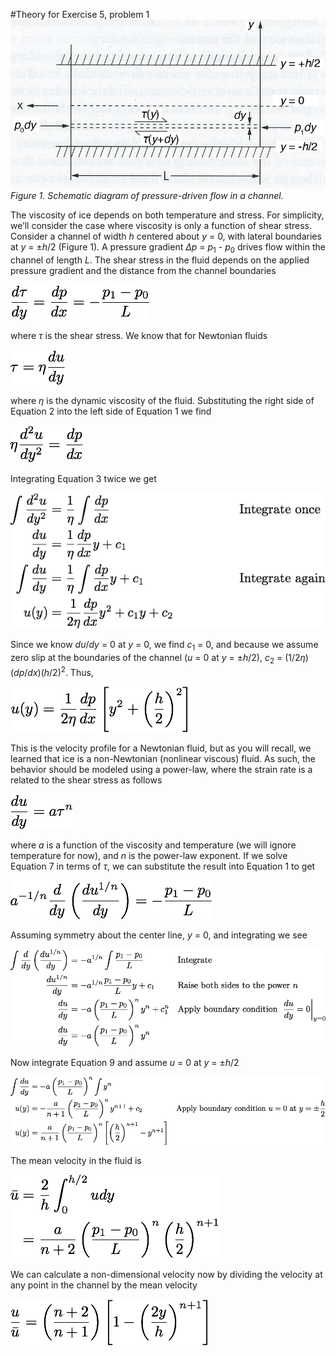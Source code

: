 #Theory for Exercise 5, problem 1
![Open channel](Images/open_channel.png)<br/>
*Figure 1. Schematic diagram of pressure-driven flow in a channel.*

The viscosity of ice depends on both temperature and stress. For simplicity, we’ll consider the case where viscosity is only a function of shear stress. Consider a channel of width *h* centered about *y* = 0, with lateral boundaries at *y* = ±*h*/2 (Figure 1). A pressure gradient *Δp* = *p*<sub>1</sub> - *p*<sub>0</sub> drives flow within the channel of length *L*.  The shear stress in the fluid depends on the applied pressure gradient and the distance from the channel boundaries

![Equation 1](Images/Equation1.png)

where *τ* is the shear stress. We know that for Newtonian fluids

![Equation 2](Images/Equation2.png)

where *η* is the dynamic viscosity of the fluid. Substituting the right side of Equation 2 into the left side of Equation 1 we find

![Equation 3](Images/Equation3.png)

Integrating Equation 3 twice we get

![Equations 4 and 5](Images/Equation4-5.png)

Since we know *du*/*dy* = 0 at *y* = 0, we find *c*<sub>1</sub> = 0, and because we assume zero slip at the boundaries of the channel (*u* = 0 at *y* = ±*h*/2), *c*<sub>2</sub> = (1/2*η*)(*dp*/*dx*)(*h*/2)<sup>2</sup>. Thus,

![Equation 6](Images/Equation6.png)

This is the velocity profile for a Newtonian fluid, but as you will recall, we learned that ice is a non-Newtonian (nonlinear viscous) fluid. As such, the behavior should be modeled using a power-law, where the strain rate is a related to the shear stress as follows

![Equation 7](Images/Equation7.png)

where *a* is a function of the viscosity and temperature (we will ignore temperature for now), and *n* is the power-law exponent. If we solve Equation 7 in terms of *τ*, we can substitute the result into Equation 1 to get

![Equation 8](Images/Equation8.png)

Assuming symmetry about the center line, *y* = 0, and integrating we see

![Equation 9](Images/Equation9.png)

Now integrate Equation 9 and assume *u* = 0 at *y* = ±*h*/2

![Equation 10](Images/Equation10.png)

The mean velocity in the fluid is

![Equation 11](Images/Equation11.png)

We can calculate a non-dimensional velocity now by dividing the velocity at any point in the channel by the mean velocity

![Equation 12](Images/Equation12.png)
